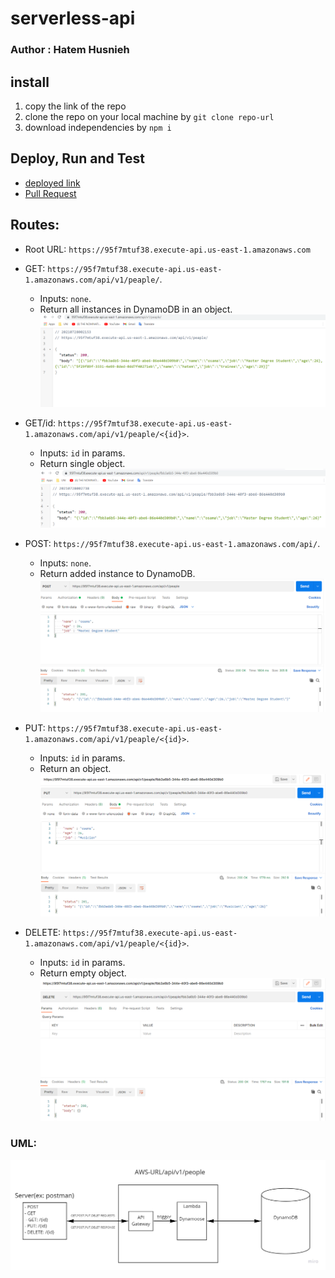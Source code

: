 # serverless-api

### Author : Hatem Husnieh

## install

1. copy the link of the repo
1. clone the repo on your local machine by `git clone repo-url`
1. download independencies by `npm i`

## Deploy, Run and Test

- [deployed link]()
- [Pull Request]()

## Routes:

- Root URL: `https://95f7mtuf38.execute-api.us-east-1.amazonaws.com`

- GET: `https://95f7mtuf38.execute-api.us-east-1.amazonaws.com/api/v1/peaple/`.
  - Inputs: `none`.
  - Return all instances in DynamoDB in an object.  
    ![get-all](res/get-all.PNG)
- GET/id: `https://95f7mtuf38.execute-api.us-east-1.amazonaws.com/api/v1/peaple/<{id}>`.
  - Inputs: `id` in params.
  - Return single object.  
    ![get-one](res/get-one.png)
- POST: `https://95f7mtuf38.execute-api.us-east-1.amazonaws.com/api/`.
  - Inputs: `none`.
  - Return added instance to DynamoDB.  
    ![post](res/post.png)
- PUT: `https://95f7mtuf38.execute-api.us-east-1.amazonaws.com/api/v1/peaple/<{id}>`.
  - Inputs: `id` in params.
  - Return an object.  
    ![put](res/put.png)
- DELETE: `https://95f7mtuf38.execute-api.us-east-1.amazonaws.com/api/v1/peaple/<{id}>`.
  - Inputs: `id` in params.
  - Return empty object.  
    ![delete](res/delete.png)

### UML:

![uml](res/serverless-api.jpg)
